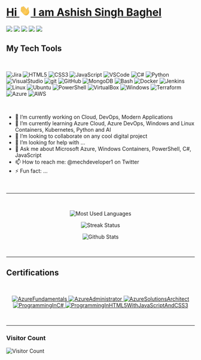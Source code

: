 # [Hi <img src="https://raw.githubusercontent.com/ABSphreak/ABSphreak/master/gifs/Hi.gif" width="30px"> I am Ashish Singh Baghel][website]
[<img height="30" src="https://img.shields.io/badge/linkedin-blue.svg?&style=for-the-badge&logo=linkedin&logoColor=white" />][linkedIn]
[<img height="30" src="https://img.shields.io/badge/Youtube-%23E4405F.svg?&style=for-the-badge&logo=Youtube&logoColor=white">][youtube] 
[<img height="30" src="https://img.shields.io/badge/twitter-%231DA1F2.svg?&style=for-the-badge&logo=twitter&logoColor=white" />][twitter]
[<img height="30" src="https://img.shields.io/badge/Medium-12100E?style=for-the-badge&logo=medium&logoColor=white" />][medium]
[<img height="30" src="https://img.shields.io/badge/Twitch-9146FF?style=for-the-badge&logo=twitch&logoColor=white" />][twitch]

## My Tech Tools  

</br>
<p align="left">
<img width="40" height="40" alt="Jira"         src="https://img.icons8.com/color/72/jira.png"                      />  
<img width="40" height="40" alt="HTML5"        src="https://img.icons8.com/color/72/html-5--v1.png"                />
<img width="40" height="40" alt="CSS3"         src="https://img.icons8.com/color/72/css3.png"                      />
<img width="40" height="40" alt="JavaScript"   src="https://img.icons8.com/color/72/javascript--v1.png"            />
<img width="40" height="40" alt="VSCode"       src="https://img.icons8.com/fluency/72/visual-studio-code-2019.png" />
<img width="40" height="40" alt="C#"           src="https://img.icons8.com/color/72/c-sharp-logo.png"              />  
<img width="40" height="40" alt="Python"       src="https://img.icons8.com/fluency/72/python.png"                  />
<img width="40" height="40" alt="VisualStudio" src="https://img.icons8.com/fluency/72/visual-studio.png"           />
<img width="40" height="40" alt="git"          src="https://img.icons8.com/color/72/git.png"                       />
<img width="40" height="40" alt="GitHub"       src="https://img.icons8.com/color/72/github--v1.png"                />
<img width="40" height="40" alt="MongoDB"      src="https://img.icons8.com/color/72/mongodb.png"                   />
<img width="40" height="40" alt="Bash"         src="https://img.icons8.com/plasticine/2x/bash.png"                 />
<img width="40" height="40" alt="Docker"       src="https://img.icons8.com/fluency/72/docker.png"                  />
<img width="40" height="40" alt="Jenkins"      src="https://img.icons8.com/color/72/jenkins.png"                   />
<img width="40" height="40" alt="Linux"        src="https://img.icons8.com/color/72/linux--v1.png"                 />
<img width="40" height="40" alt="Ubuntu"       src="https://img.icons8.com/color/72/ubuntu--v1.png"                />
<img width="40" height="40" alt="PowerShell"   src="https://img.icons8.com/color/72/powershell.png"                />
<img width="40" height="40" alt="VirtualBox"   src="https://img.icons8.com/color/72/virtualbox.png"                />
<img width="40" height="40" alt="Windows"      src="https://img.icons8.com/fluency/72/windows-10.png"              />
<img width="40" height="40" alt="Terraform"    src="https://img.icons8.com/fluency/72/terraform.png"               />
<img width="40" height="40" alt="Azure"        src="https://img.icons8.com/fluency/72/azure-1.png"                 />
<img width="40" height="40" alt="AWS"          src="https://img.icons8.com/color/72/amazon-web-services.png"       />
</p>
</br>

- 🔭 I’m currently working on Cloud, DevOps, Modern Applications
- 🌱 I’m currently learning Azure Cloud, Azure DevOps, Windows and Linux Containers, Kubernetes, Python and AI
- 👯 I’m looking to collaborate on any cool digital project
- 🤔 I’m looking for help with ...
- 💬 Ask me about Microsoft Azure, Windows Containers, PowerShell, C#, JavaScript
- 📫 How to reach me: @mechdeveloper1 on Twitter
- ⚡ Fun fact: ...

</br>

---

</br>
  <div align="center">
    <p> <img alt="Most Used Languages" src="https://github-readme-stats.vercel.app/api/top-langs?username=mechdeveloper&show_icons=true&locale=en&layout=compact&theme=tokyonight" /> </p>
    <p> <img alt="Streak Status"       src="https://github-readme-streak-stats.herokuapp.com/?user=mechdeveloper&theme=tokyonight" /> </p>
    <p> <img alt="Github Stats"        src="https://github-readme-stats.vercel.app/api?username=mechdeveloper&show_icons=true&theme=tokyonight" /> </p>
  </div>
</br>

---
## Certifications

</br>
<p align="center">
  <a href="https://www.credly.com/badges/d8659ac1-311c-4413-a7f4-1fc950ad9a00/public_url">
    <img width="100" height="100" alt="AzureFundamentals" src="https://images.credly.com/size/340x340/images/be8fcaeb-c769-4858-b567-ffaaa73ce8cf/image.png" />
  </a>
  <a href="https://www.credly.com/badges/22c23efc-20b2-41aa-b723-ef6d4b0d5e1a/public_url">
    <img width="100" height="100" alt="AzureAdministrator" src="https://images.credly.com/size/340x340/images/336eebfc-0ac3-4553-9a67-b402f491f185/azure-administrator-associate-600x600.png" />
  </a>
  <a href="https://www.credly.com/badges/ccc57c1c-8cc7-4dc6-9522-b06cd9c7b0c1/public_url">
    <img width="100" height="100" alt="AzureSolutionsArchitect" src="https://images.credly.com/size/340x340/images/987adb7e-49be-4e24-b67e-55986bd3fe66/azure-solutions-architect-expert-600x600.png" />
  </a>
  <a href="https://www.credly.com/badges/4d52e7de-fed4-4524-a909-372776c3b7b9/public_url">
    <img width="100" height="100" alt="ProgrammingInC#" src="https://images.credly.com/size/340x340/images/78e39333-d0db-4931-b231-13bdb37040cc/Programming_in_C_23-01.png" />
  </a>
  <a href="https://www.credly.com/badges/73d2bf83-2e25-4948-93eb-cbc93fb44e70/public_url">
    <img width="100" height="100" alt="ProgrammingInHTML5WithJavaScriptAndCSS3" src="https://images.credly.com/size/340x340/images/84f513e4-256d-4aa0-a29d-973bcb39d87a/Programming_in_HTML5_with_JavaScript_and_Css3-01.png" />
  </a>
</p>
</br>

---

### Visitor Count
![Visitor Count](https://profile-counter.glitch.me/{mechdeveloper}/count.svg)

[website]:  https://techhackswithash.com
[blog]:     https://blog.techhackswithash.com
[twitter]:  https://twitter.com/mechDeveloper1
[youtube]:  https://www.youtube.com/channel/UCJ7uLE5xaKA7qScKSX5Z_mw
[blog]:     https://blog.techhackswithash.com/
[linkedin]: https://www.linkedin.com/in/baghelashish/
[medium]:   https://medium.com/@mechdeveloper
[facebook]: https://www.facebook.com/mechboyash
[twitch]:   https://www.twitch.tv/ashishsinghbaghel
